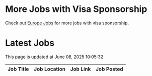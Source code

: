 # More Jobs with Visa Sponsorship

Check out [Europe Jobs](https://github.com/sureshparimi/europejobs#latest-jobs) for more jobs with visa sponsorship.

# Latest Jobs

This page is updated at June 08, 2025 10:05:32

| Job Title | Job Location | Job Link | Job Posted |
| --- | --- | --- | --- |

